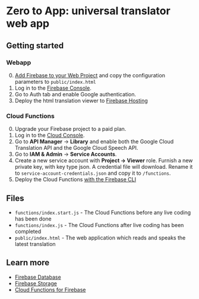 # Zero to App: universal translator web app

## Getting started

### Webapp

0. [Add Firebase to your Web Project](https://firebase.google.com/docs/web/setup) and copy the configuration parameters to `public/index.html`
0. Log in to the [Firebase Console](https://console.firebase.google.com/).
0. Go to Auth tab and enable Google authentication.
0. Deploy the html translation viewer to [Firebase Hosting](https://firebase.google.com/docs/hosting/quickstart)

### Cloud Functions

0. Upgrade your Firebase project to a paid plan.
0. Log in to the [Cloud Console](https://console.cloud.google.com).
0. Go to **API Manager** -> **Library** and enable both the Google Cloud Translation API and the Google Cloud Speech API.
0. Go to **IAM & Admin** -> **Service Accounts**.
0. Create a new service account with **Project -> Viewer** role.  Furnish a new private key, with key type json.  A credential file will download.  Rename it to `service-account-credentials.json` and copy it to `/functions`.
0. Deploy the Cloud Functions [with the Firebase CLI](https://firebase.google.com/docs/functions/get-started)

## Files

- `functions/index.start.js` - The Cloud Functions before any live coding has been done
- `functions/index.js` - The Cloud Functions after live coding has been completed
- `public/index.html` - The web application which reads and speaks the latest translation

## Learn more

- [Firebase Database](https://firebase.google.com/docs/database)
- [Firebase Storage](https://firebase.google.com/docs/storage/)
- [Cloud Functions for Firebase](https://firebase.google.com/docs/functions/)
